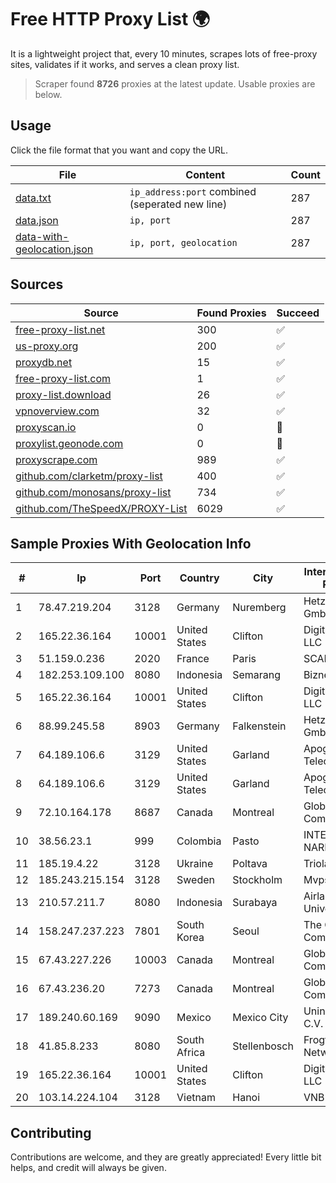 
# Free HTTP Proxy List 🌍

It is a lightweight project that, every 10 minutes, scrapes lots of free-proxy sites, validates if it works, and serves a clean proxy list.


> Scraper found **8726** proxies at the latest update. Usable proxies are below.

## Usage

Click the file format that you want and copy the URL.


|File|Content|Count|
|----|-------|-----|
|[data.txt](https://raw.githubusercontent.com/themiralay/Proxy-List-World/master/data.txt)|`ip_address:port` combined (seperated new line)|287|
|[data.json](https://raw.githubusercontent.com/themiralay/Proxy-List-World/master/data.json)|`ip, port`|287|
|[data-with-geolocation.json](https://raw.githubusercontent.com/themiralay/Proxy-List-World/master/data-with-geolocation.json)|`ip, port, geolocation`|287|

## Sources

|Source|Found Proxies|Succeed|
|------|-------------|-------|
|[free-proxy-list.net](https://free-proxy-list.net)|300|✅|
|[us-proxy.org](https://www.us-proxy.org)|200|✅|
|[proxydb.net](http://proxydb.net)|15|✅|
|[free-proxy-list.com](https://free-proxy-list.com/?page=&port=&type%5B%5D=http&type%5B%5D=https&up_time=0&search=Search)|1|✅|
|[proxy-list.download](https://www.proxy-list.download/HTTP)|26|✅|
|[vpnoverview.com](https://vpnoverview.com/privacy/anonymous-browsing/free-proxy-servers)|32|✅|
|[proxyscan.io](https://www.proxyscan.io)|0|🚫|
|[proxylist.geonode.com](https://proxylist.geonode.com/api/proxy-list?limit=300&page=1&sort_by=lastChecked&sort_type=desc&protocols=http,https)|0|🚫|
|[proxyscrape.com](https://api.proxyscrape.com/v2/?request=displayproxies&protocol=http&timeout=10000&country=all&ssl=all&anonymity=all)|989|✅|
|[github.com/clarketm/proxy-list](https://raw.githubusercontent.com/clarketm/proxy-list/master/proxy-list-raw.txt)|400|✅|
|[github.com/monosans/proxy-list](https://raw.githubusercontent.com/monosans/proxy-list/main/proxies/http.txt)|734|✅|
|[github.com/TheSpeedX/PROXY-List](https://raw.githubusercontent.com/TheSpeedX/PROXY-List/master/http.txt)|6029|✅|


## Sample Proxies With Geolocation Info

|#|Ip|Port|Country|City|Internet Service Provider|
|-|--|----|-------|----|-------------------------|
|1|78.47.219.204|3128|Germany|Nuremberg|Hetzner Online GmbH|
|2|165.22.36.164|10001|United States|Clifton|DigitalOcean, LLC|
|3|51.159.0.236|2020|France|Paris|SCALEWAY|
|4|182.253.109.100|8080|Indonesia|Semarang|Biznet Metronet|
|5|165.22.36.164|10001|United States|Clifton|DigitalOcean, LLC|
|6|88.99.245.58|8903|Germany|Falkenstein|Hetzner Online GmbH|
|7|64.189.106.6|3129|United States|Garland|Apogee Telecom Inc.|
|8|64.189.106.6|3129|United States|Garland|Apogee Telecom Inc.|
|9|72.10.164.178|8687|Canada|Montreal|GloboTech Communications|
|10|38.56.23.1|999|Colombia|Pasto|INTERCOMM DE NARIÑO SAS|
|11|185.19.4.22|3128|Ukraine|Poltava|Triolan|
|12|185.243.215.154|3128|Sweden|Stockholm|Mvps LTD|
|13|210.57.211.7|8080|Indonesia|Surabaya|Airlangga University|
|14|158.247.237.223|7801|South Korea|Seoul|The Constant Company, LLC|
|15|67.43.227.226|10003|Canada|Montreal|GloboTech Communications|
|16|67.43.236.20|7273|Canada|Montreal|GloboTech Communications|
|17|189.240.60.169|9090|Mexico|Mexico City|Uninet S.A. de C.V.|
|18|41.85.8.233|8080|South Africa|Stellenbosch|Frogfoot Networks|
|19|165.22.36.164|10001|United States|Clifton|DigitalOcean, LLC|
|20|103.14.224.104|3128|Vietnam|Hanoi|VNB|



## Contributing

Contributions are welcome, and they are greatly appreciated! Every
little bit helps, and credit will always be given.


